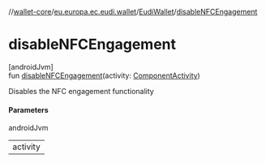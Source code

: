 //[wallet-core](../../../index.md)/[eu.europa.ec.eudi.wallet](../index.md)/[EudiWallet](index.md)/[disableNFCEngagement](disable-n-f-c-engagement.md)

# disableNFCEngagement

[androidJvm]\
fun [disableNFCEngagement](disable-n-f-c-engagement.md)(activity: [ComponentActivity](https://developer.android.com/reference/kotlin/androidx/activity/ComponentActivity.html))

Disables the NFC engagement functionality

#### Parameters

androidJvm

| |
|---|
| activity |
